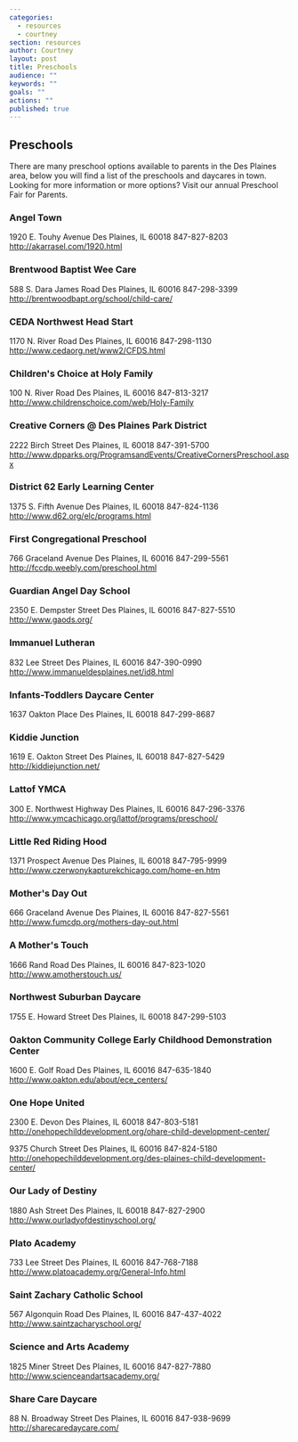 ```yaml
---
categories: 
  - resources
  - courtney
section: resources
author: Courtney
layout: post
title: Preschools
audience: ""
keywords: ""
goals: ""
actions: ""
published: true
---
```


## Preschools
There are many preschool options available to parents in the Des Plaines area, below you will find a list of the preschools and daycares in town.  Looking for more information or more options?  Visit our annual Preschool Fair for Parents.

### Angel Town
1920 E. Touhy Avenue
Des Plaines, IL 60018
847-827-8203
http://akarrasel.com/1920.html

### Brentwood Baptist Wee Care

588 S. Dara James Road
Des Plaines, IL 60016
847-298-3399
http://brentwoodbapt.org/school/child-care/

### CEDA Northwest Head Start
1170 N. River Road
Des Plaines, IL 60016
847-298-1130
http://www.cedaorg.net/www2/CFDS.html

### Children's Choice at Holy Family
100 N. River Road
Des Plaines, IL 60016
847-813-3217
http://www.childrenschoice.com/web/Holy-Family

### Creative Corners @ Des Plaines Park District
2222 Birch Street
Des Plaines, IL 60018
847-391-5700
http://www.dpparks.org/ProgramsandEvents/CreativeCornersPreschool.aspx

### District 62 Early Learning Center
1375 S. Fifth Avenue
Des Plaines, IL 60018
847-824-1136
http://www.d62.org/elc/programs.html

### First Congregational Preschool
766 Graceland Avenue
Des Plaines, IL 60016
847-299-5561
http://fccdp.weebly.com/preschool.html

### Guardian Angel Day School
2350 E. Dempster Street
Des Plaines, IL 60016
847-827-5510
http://www.gaods.org/

### Immanuel Lutheran
832 Lee Street
Des Plaines, IL 60016
847-390-0990
http://www.immanueldesplaines.net/id8.html

### Infants-Toddlers Daycare Center
1637 Oakton Place
Des Plaines, IL 60018
847-299-8687

### Kiddie Junction
1619 E. Oakton Street
Des Plaines, IL 60018
847-827-5429
http://kiddiejunction.net/

### Lattof YMCA
300 E. Northwest Highway
Des Plaines, IL 60016
847-296-3376
http://www.ymcachicago.org/lattof/programs/preschool/

### Little Red Riding Hood
1371 Prospect Avenue
Des Plaines, IL 60018
847-795-9999
http://www.czerwonykapturekchicago.com/home-en.htm

### Mother's Day Out
666 Graceland Avenue
Des Plaines, IL 60016
847-827-5561
http://www.fumcdp.org/mothers-day-out.html

### A Mother's Touch
1666 Rand Road
Des Plaines, IL 60016
847-823-1020
http://www.amotherstouch.us/

### Northwest Suburban Daycare
1755 E. Howard Street
Des Plaines, IL 60018
847-299-5103

### Oakton Community College Early Childhood Demonstration Center
1600 E. Golf Road
Des Plaines, IL 60016
847-635-1840
http://www.oakton.edu/about/ece_centers/

### One Hope United
2300 E. Devon
Des Plaines, IL 60018
847-803-5181
http://onehopechilddevelopment.org/ohare-child-development-center/

9375 Church Street
Des Plaines, IL 60016
847-824-5180
http://onehopechilddevelopment.org/des-plaines-child-development-center/

### Our Lady of Destiny
1880 Ash Street
Des Plaines, IL 60018
847-827-2900
http://www.ourladyofdestinyschool.org/

### Plato Academy
733 Lee Street
Des Plaines, IL 60016
847-768-7188
http://www.platoacademy.org/General-Info.html

### Saint Zachary Catholic School
567 Algonquin Road
Des Plaines, IL 60016
847-437-4022
http://www.saintzacharyschool.org/

### Science and Arts Academy
1825 Miner Street
Des Plaines, IL 60016
847-827-7880
http://www.scienceandartsacademy.org/

### Share Care Daycare
88 N. Broadway Street
Des Plaines, IL 60016
847-938-9699
http://sharecaredaycare.com/




